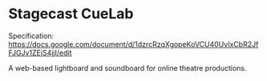 Stagecast CueLab
================
Specification: <https://docs.google.com/document/d/1dzrcRzqXgopeKoVCU40UvIxCbR2JfFJGJv1ZEjS4jjI/edit>

A web-based lightboard and soundboard for online theatre productions.
